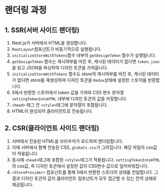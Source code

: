 # 랜더링 과정

## 1. SSR(서버 사이드 랜더링)

1. Next.js가 서버에서 HTML을 생성합니다.
2. `RootLayout`컴포넌트가 비동기적으로 실행됩니다.
3. `initializeStoreWithTokens`함수 내부의 `getDesignToken` 함수가 실행됩니다.
4. `getDesignToken` 함수는 캐시여부를 따진 후, 캐시된 데이터가 없다면 `token.json`을 읽고 JSON을 파싱하여 디자인 토큰을 가져옵니다.
5. `initializeStoreWithTokens` 함수도 store의 캐시여부를 따진 후, 캐시된 데이터가 없다면 store를 재생성하여 디자인 토큰을 `Redux`상태에 설정한 스토어를 반환합니다.
6. 5에서 반환한 스토어에서 token 값을 가져와 CSS 변수 문자열 `settingTokenIntoHTML` 내부에 디자인 토큰의 값을 저장합니다.
7. `<head>` 태그 안 `<style>`태그에 문자열이 포함됩니다.
8. HTML이 완성되어 클라이언트로 전송됩니다.

## 2. CSR(클라이언트 사이드 랜더링)

1. 서버에서 전송된 HTML을 브라우저가 로드하여 랜더링합니다.
2. 이때 서버에서 함꼐 전송된 CSS, `globals.css`가 그려집니다. 해당 파일의 css값이 적용됩니다.
3. 동시에 `<head>`태그에 포함된 `<style>`태그가 적용됩니다. `settingTokenIntoHTML`의 css값, 즉 디자인 토큰에서 설정한 값이 CSS변수 값으로 덮어씌워집니다.
4. `<StoreProvider>` 컴포넌트를 통해 5에서 반환한 스토더의 상태를 전달합니다. 그 결과 디자인 토큰의 값이 클라이언트 컴포넌트가 모두 접근할 수 있는 전역 상태로 제공됩니다.
